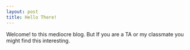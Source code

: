```yaml
---
layout: post
title: Hello There!
---
```


Welcome! to this mediocre blog. But If you are a TA or my classmate you might find this interesting.

<!-- ![_config.yml]({{ site.baseurl }}/images/config.png) -->

